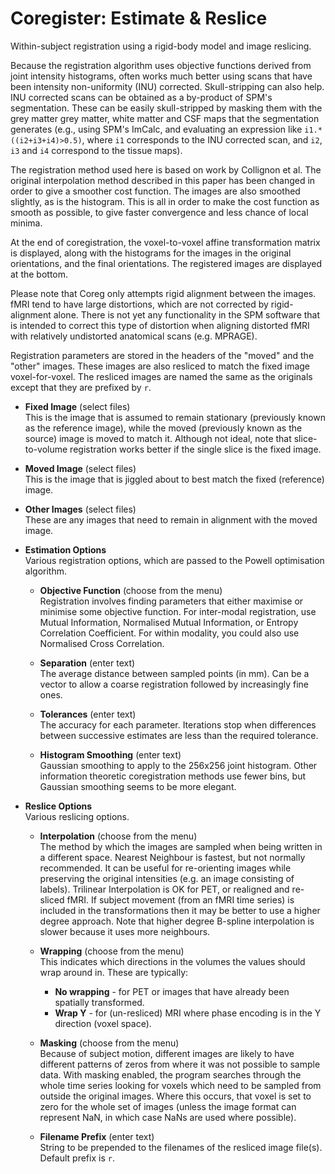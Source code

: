 # Coregister: Estimate & Reslice  
Within-subject registration using a rigid-body model and image reslicing.   

Because the registration algorithm uses objective functions derived from joint intensity histograms, often works much better using scans that have been intensity non-uniformity (INU) corrected. Skull-stripping can also help.  INU corrected scans can be obtained as a by-product of SPM's segmentation. These can be easily skull-stripped by masking them with the grey matter grey matter, white matter and CSF maps that the segmentation generates (e.g., using SPM's ImCalc, and evaluating an expression like ``i1.*((i2+i3+i4)>0.5)``, where ``i1`` corresponds to the INU corrected scan, and ``i2``, ``i3`` and ``i4`` correspond to the tissue maps).   

The registration method used here is based on work by Collignon et al. The original interpolation method described in this paper has been changed in order to give a smoother cost function.  The images are also smoothed slightly, as is the histogram.  This is all in order to make the cost function as smooth as possible, to give faster convergence and less chance of local minima.   

At the end of coregistration, the voxel-to-voxel affine transformation matrix is displayed, along with the histograms for the images in the original orientations, and the final orientations.  The registered images are displayed at the bottom.   

Please note that Coreg only attempts rigid alignment between the images. fMRI tend to have large distortions, which are not corrected by rigid-alignment alone. There is not yet any functionality in the SPM software that is intended to correct this type of distortion when aligning distorted fMRI with relatively undistorted anatomical scans (e.g. MPRAGE).   

Registration parameters are stored in the headers of the "moved" and the "other" images. These images are also resliced to match the fixed image voxel-for-voxel. The resliced images are named the same as the originals except that they are prefixed by ``r``.   

* **Fixed Image** (select files)  
This is the image that is assumed to remain stationary (previously known as the reference image), while the moved (previously known as the source) image is moved to match it. Although not ideal, note that slice-to-volume registration works better if the single slice is the fixed image.   

* **Moved Image** (select files)  
This is the image that is jiggled about to best match the fixed (reference) image.   

* **Other Images** (select files)  
These are any images that need to remain in alignment with the moved image.   

* **Estimation Options**   
Various registration options, which are passed to the Powell optimisation algorithm.   

    * **Objective Function** (choose from the menu)  
    Registration involves finding parameters that either maximise or minimise some objective function. For inter-modal registration, use Mutual Information, Normalised Mutual Information, or Entropy Correlation Coefficient. For within modality, you could also use Normalised Cross Correlation.   

    * **Separation** (enter text)  
    The average distance between sampled points (in mm). Can be a vector to allow a coarse registration followed by increasingly fine ones.   

    * **Tolerances** (enter text)  
    The accuracy for each parameter.  Iterations stop when differences between successive estimates are less than the required tolerance.   

    * **Histogram Smoothing** (enter text)  
    Gaussian smoothing to apply to the 256x256 joint histogram. Other information theoretic coregistration methods use fewer bins, but Gaussian smoothing seems to be more elegant.   

* **Reslice Options**   
Various reslicing options.   

    * **Interpolation** (choose from the menu)  
    The method by which the images are sampled when being written in a different space.  Nearest Neighbour is fastest, but not normally recommended. It can be useful for re-orienting images while preserving the original intensities (e.g. an image consisting of labels). Trilinear Interpolation is OK for PET, or realigned and re-sliced fMRI. If subject movement (from an fMRI time series) is included in the transformations then it may be better to use a higher degree approach. Note that higher degree B-spline interpolation is slower because it uses more neighbours.   

    * **Wrapping** (choose from the menu)  
    This indicates which directions in the volumes the values should wrap around in. These are typically:   
        * **No wrapping** - for PET or images that have already been spatially transformed.   
        * **Wrap Y**  - for (un-resliced) MRI where phase encoding is in the Y direction (voxel space).   

    * **Masking** (choose from the menu)  
    Because of subject motion, different images are likely to have different patterns of zeros from where it was not possible to sample data. With masking enabled, the program searches through the whole time series looking for voxels which need to be sampled from outside the original images. Where this occurs, that voxel is set to zero for the whole set of images (unless the image format can represent NaN, in which case NaNs are used where possible).   

    * **Filename Prefix** (enter text)  
    String to be prepended to the filenames of the resliced image file(s). Default prefix is ``r``.   
